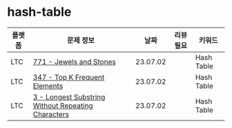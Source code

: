 # hash-table
| 플랫폼 | 문제 정보 | 날짜       | 리뷰 필요 | 키워드   |
|-----|-----|----------|-------|-------|
| LTC | [771 - Jewels and Stones](https://leetcode.com/problems/jewels-and-stones/) | 23.07.02 | | Hash Table |
| LTC | [347 - Top K Frequent Elements](https://leetcode.com/problems/top-k-frequent-elements/) | 23.07.02 | | Hash Table |
| LTC | [3 - Longest Substring Without Repeating Characters](https://leetcode.com/problems/longest-substring-without-repeating-characters/) | 23.07.02 | | Hash Table |
